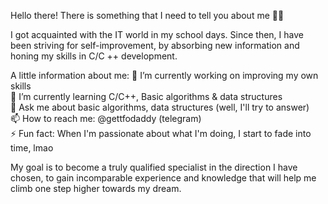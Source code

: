 Hello there! There is something that I need to tell you about me 👨‍💻 
 
I got acquainted with the IT world in my school days. Since then, I have been striving for self-improvement, by absorbing new information and honing my skills in C/C ++ development.

A little information about me:
	🔭 I’m currently working on improving my own skills  
	🌱 I’m currently learning C/C++, Basic algorithms & data structures   	
	💬 Ask me about basic algorithms, data structures (well, I'll try to answer)  	
	📫 How to reach me: @gettfodaddy (telegram)  
	⚡ Fun fact: When I'm passionate about what I'm doing, I start to fade into time, lmao 	

My goal is to become a truly qualified specialist in the direction I have chosen, to gain incomparable experience and knowledge that will help me climb one step higher towards my dream.
